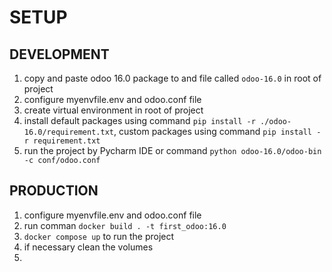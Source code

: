 # SETUP
## DEVELOPMENT
1. copy and paste odoo 16.0 package to and file called `odoo-16.0` in root of project
2. configure myenvfile.env and odoo.conf file
3. create virtual environment in root of project
4. install default packages using command `pip install -r ./odoo-16.0/requirement.txt`,  custom packages using command `pip install -r requirement.txt`
5. run the project by Pycharm IDE or command `python odoo-16.0/odoo-bin -c conf/odoo.conf`

## PRODUCTION
1. configure myenvfile.env and odoo.conf file
2. run comman `docker build . -t first_odoo:16.0 `
2. `docker compose up` to run the project
3. if necessary clean the volumes
4. 
